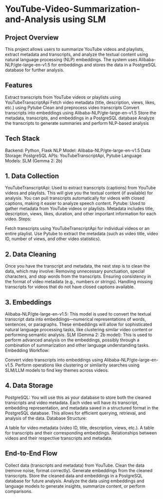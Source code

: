 # YouTube-Video-Summarization-and-Analysis using SLM

## Project Overview
This project allows users to summarize YouTube videos and playlists, extract metadata and transcripts, and analyze the textual content using natural language processing (NLP) embeddings. The system uses Alibaba-NLP/gte-large-en-v1.5 for embeddings and stores the data in a PostgreSQL database for further analysis.

## Features
Extract transcripts from YouTube videos or playlists using YouTubeTranscriptApi
Fetch video metadata (title, description, views, likes, etc.) using Pytube
Clean and preprocess video transcripts
Convert transcripts into embeddings using Alibaba-NLP/gte-large-en-v1.5
Store the metadata, transcripts, and embeddings in a PostgreSQL database
Analyze the transcripts to generate summaries and perform NLP-based analysis

## Tech Stack
Backend: Python, Flask
NLP Model: Alibaba-NLP/gte-large-en-v1.5
Data Storage: PostgreSQL
APIs: YouTubeTranscriptApi, Pytube
Language Models: SLM (Gemma 2: 2b)

## 1. Data Collection
YouTubeTranscriptApi: Used to extract transcripts (captions) from YouTube videos and playlists. This will give you the textual content (if available) for analysis.
You can pull transcripts automatically for videos with closed captions, making it easier to analyze speech content.
Pytube: Used to gather metadata from YouTube videos or playlists.
Metadata includes title, description, views, likes, duration, and other important information for each video.
Steps:

Fetch transcripts using YouTubeTranscriptApi for individual videos or an entire playlist.
Use Pytube to extract the metadata (such as video title, video ID, number of views, and other video statistics).
## 2. Data Cleaning
Once you have the transcript and metadata, the next step is to clean the data, which may involve:
Removing unnecessary punctuation, special characters, and stop words from the transcripts.
Ensuring consistency in the format of video metadata (e.g., numbers or strings).
Handling missing transcripts for videos that do not have closed captions available.
## 3. Embeddings
Alibaba-NLP/gte-large-en-v1.5: This model is used to convert the textual transcript data into embeddings—numerical representations of words, sentences, or paragraphs.
These embeddings will allow for sophisticated natural language processing tasks, like clustering similar video content or performing semantic analysis.
SLM (Gemma 2: 2b model): This is used to perform advanced analysis on the embeddings, possibly through a combination of summarization and other language understanding tasks.
Embedding Workflow:

Convert video transcripts into embeddings using Alibaba-NLP/gte-large-en-v1.5.
Perform operations like clustering or similarity searches using SLM/LLM models to find key themes across videos.
## 4. Data Storage
PostgreSQL: You will use this as your database to store both the cleaned transcripts and video metadata.
Each video will have its transcript, embedding representation, and metadata saved in a structured format in the PostgreSQL database.
This allows for efficient querying, retrieval, and analysis of the data.
Database Structure:

A table for video metadata (video ID, title, description, views, etc.).
A table for transcripts and their corresponding embeddings.
Relationships between videos and their respective transcripts and metadata.
## End-to-End Flow
Collect data (transcripts and metadata) from YouTube.
Clean the data (remove noise, format correctly).
Generate embeddings from the cleaned transcripts.
Store the cleaned data and embeddings in a PostgreSQL database for future analysis.
Analyze the data using embeddings and language models to generate insights, summarize content, or perform comparisons.
